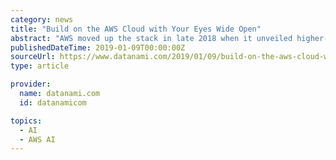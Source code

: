 ```yaml
---
category: news
title: "Build on the AWS Cloud with Your Eyes Wide Open"
abstract: "AWS moved up the stack in late 2018 when it unveiled higher-level applications with pre-built AI capabilities, such as the new Personalize and Forecast offerings, which are largely built on SageMaker, not to mention a slew of new SageMaker offerings ..."
publishedDateTime: 2019-01-09T00:00:00Z
sourceUrl: https://www.datanami.com/2019/01/09/build-on-the-aws-cloud-with-your-eyes-wide-open/
type: article

provider:
  name: datanami.com
  id: datanamicom

topics:
  - AI
  - AWS AI
---
```

